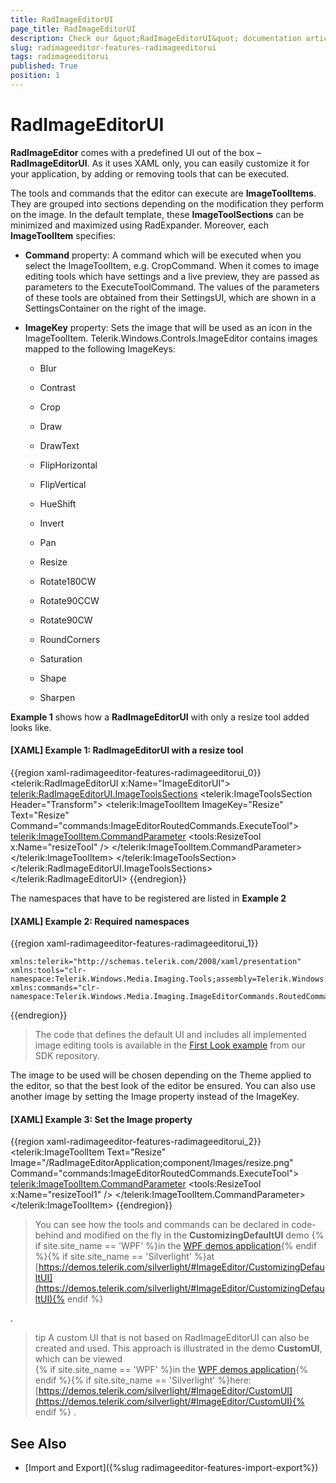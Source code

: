 ```yaml
---
title: RadImageEditorUI
page_title: RadImageEditorUI
description: Check our &quot;RadImageEditorUI&quot; documentation article for the RadImageEditor WPF control.
slug: radimageeditor-features-radimageeditorui
tags: radimageeditorui
published: True
position: 1
---
```


# RadImageEditorUI

__RadImageEditor__ comes with a predefined UI out of the box – __RadImageEditorUI__. As it uses XAML only, you can easily customize it for your application, by adding or removing tools that can be executed.

The tools and commands that the editor can execute are __ImageToolItems__. They are grouped into sections depending on the modification they perform on the image. In the default template, these __ImageToolSections__ can be minimized and maximized using RadExpander. Moreover, each __ImageToolItem__ specifies:

* __Command__ property: A command which will be executed when you select the ImageToolItem, e.g. CropCommand.
When it comes to image editing tools which have settings and a live preview, they are passed as parameters to the ExecuteToolCommand. The values of the parameters of these tools are obtained from their SettingsUI, which are shown in a SettingsContainer on the right of the image.

* __ImageKey__ property: Sets the image that will be used as an icon in the ImageToolItem. Telerik.Windows.Controls.ImageEditor contains images mapped to the following ImageKeys:

	* Blur
	
	* Contrast
	
	* Crop

	* Draw
 
	* DrawText
	
	* FlipHorizontal
	
	* FlipVertical
	
	* HueShift
	
	* Invert
	
	* Pan
	
	* Resize
	
	* Rotate180CW
	
	* Rotate90CCW
	
	* Rotate90CW
	
	* RoundCorners
	
	* Saturation
	
	* Shape
	
	* Sharpen

**Example 1** shows how a __RadImageEditorUI__ with only a resize tool added looks like.

#### __[XAML] Example 1: RadImageEditorUI with a resize tool__

{{region xaml-radimageeditor-features-radimageeditorui_0}}
	<telerik:RadImageEditorUI x:Name="ImageEditorUI">
	    <telerik:RadImageEditorUI.ImageToolsSections>
	        <telerik:ImageToolsSection Header="Transform">
	            <telerik:ImageToolItem ImageKey="Resize" Text="Resize" Command="commands:ImageEditorRoutedCommands.ExecuteTool">
	                <telerik:ImageToolItem.CommandParameter>
	                    <tools:ResizeTool x:Name="resizeTool" />
	                </telerik:ImageToolItem.CommandParameter>
	            </telerik:ImageToolItem>
	        </telerik:ImageToolsSection>
	    </telerik:RadImageEditorUI.ImageToolsSections>
	</telerik:RadImageEditorUI>
{{endregion}}



The namespaces that have to be registered are listed in **Example 2**

#### __[XAML] Example 2: Required namespaces__

{{region xaml-radimageeditor-features-radimageeditorui_1}}

	xmlns:telerik="http://schemas.telerik.com/2008/xaml/presentation"
	xmlns:tools="clr-namespace:Telerik.Windows.Media.Imaging.Tools;assembly=Telerik.Windows.Controls.ImageEditor"
	xmlns:commands="clr-namespace:Telerik.Windows.Media.Imaging.ImageEditorCommands.RoutedCommands;assembly=Telerik.Windows.Controls.ImageEditor"
{{endregion}}


>The code that defines the default UI and includes all implemented image editing tools is available in the [First Look example](https://github.com/telerik/xaml-sdk/blob/master/ImageEditor/RadImageEditorUIFirstLook/MainPage.xaml) from our SDK repository. 


The image to be used will be chosen depending on the Theme applied to the editor, so that the best look of the editor be ensured. You can also use another image by setting the Image property instead of the ImageKey.

#### __[XAML] Example 3: Set the Image property__

{{region xaml-radimageeditor-features-radimageeditorui_2}}
	<telerik:ImageToolItem Text="Resize" Image="/RadImageEditorApplication;component/Images/resize.png" Command="commands:ImageEditorRoutedCommands.ExecuteTool">
	    <telerik:ImageToolItem.CommandParameter>
	        <tools:ResizeTool x:Name="resizeTool1" />
	    </telerik:ImageToolItem.CommandParameter>
	</telerik:ImageToolItem>
{{endregion}}

>You can see how the tools and commands can be declared in code-behind and modified on the fly in the __CustomizingDefaultUI__ demo 
{% if site.site_name == 'WPF' %}in the [WPF demos application](https://demos.telerik.com/wpf/){% endif %}{% if site.site_name == 'Silverlight' %}at [https://demos.telerik.com/silverlight/#ImageEditor/CustomizingDefaultUI](https://demos.telerik.com/silverlight/#ImageEditor/CustomizingDefaultUI){% endif %}

.

>tip A custom UI that is not based on RadImageEditorUI can also be created and used. This approach is illustrated in the demo __CustomUI__, which can be viewed  
{% if site.site_name == 'WPF' %}in the [WPF demos application](https://demos.telerik.com/wpf/){% endif %}{% if site.site_name == 'Silverlight' %}here: [https://demos.telerik.com/silverlight/#ImageEditor/CustomUI](https://demos.telerik.com/silverlight/#ImageEditor/CustomUI){% endif %}
.

## See Also

* [Import and Export]({%slug radimageeditor-features-import-export%})